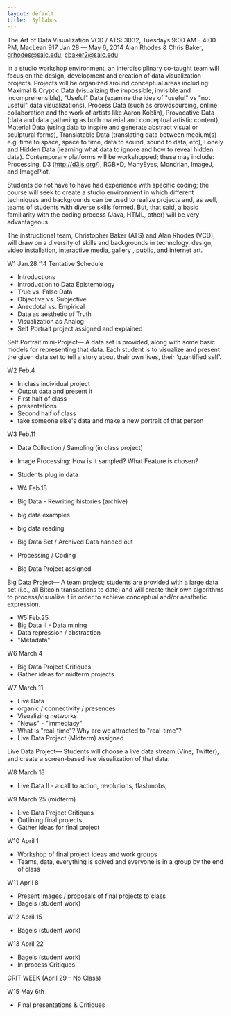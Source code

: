```yaml
---
layout: default
title:  Syllabus
---
```


The Art of Data Visualization
VCD / ATS: 3032, Tuesdays  9:00 AM - 4:00 PM, MacLean 917
Jan 28 — May 6, 2014
Alan Rhodes & Chris Baker, grhodes@saic.edu, cbaker2@saic.edu


In a studio workshop environment, an interdisciplinary co-taught team will focus on the design, development and creation of data visualization projects. Projects will be organized around conceptual areas including: Maximal & Cryptic Data (visualizing the impossible, invisible and incomprehensible), "Useful" Data (examine the idea of "useful" vs "not useful" data visualizations), Process Data (such as crowdsourcing, online collaboration and the work of artists like Aaron Koblin), Provocative Data (data and data gathering as both material and conceptual artistic content), Material Data (using data to inspire and generate abstract visual or sculptural forms), Translatable Data (translating data between medium(s) e.g. time to space, space to time, data to sound, sound to data, etc), Lonely and Hidden Data (learning what data to ignore and how to reveal hidden data). Contemporary platforms will be workshopped; these may include: Processing, D3 (http://d3js.org/), RGB+D, ManyEyes, Mondrian, ImageJ, and ImagePlot.

Students do not have to have had experience with specific coding; the course will seek to create a studio environment in which different techniques and backgrounds can be used to realize projects and, as well, teams of students with diverse skills formed.  But, that said, a basic familiarity with the coding process (Java, HTML, other) will be very advantageous.

The instructional team, Christopher Baker (ATS) and Alan Rhodes (VCD), will draw on a diversity of skills and backgrounds in technology, design, video installation, interactive media, gallery , public, and internet art. 


W1 Jan.28 ’14							Tentative Schedule
- Introductions
- Introduction to Data Epistemology 
- True vs. False Data
- Objective vs. Subjective
- Anecdotal vs. Empirical
- Data as aesthetic of Truth
- Visualization as Analog
- Self Portrait project assigned and explained

Self Portrait mini-Project—
A data set is provided, along with some basic models for representing that data.  Each student is to visualize and present the given data set to tell a story about their own lives, their ‘quantified self’.


W2 Feb.4
- In class individual project
- Output data and present it
- First half of class
- presentations
- Second half of class
- take someone else's data and make a new portrait of that person


W3 Feb.11
- Data Collection / Sampling (in class project) 
- Image Processing: How is it sampled?  What Feature is chosen?
- Students plug in data


- W4 Feb.18
- Big Data - Rewriting histories (archive)
- big data examples
- big data reading
- Big Data Set / Archived Data handed out
- Processing / Coding
- Big Data Project assigned

Big Data Project—
A team project; students are provided with a large data set (i.e., all Bitcoin transactions to date) and will create their own algorithms to process/visualize it in order to achieve conceptual and/or aesthetic expression.  


- W5 Feb.25
- Big Data II - Data mining
- Data repression / abstraction
- "Metadata"


W6 March 4
- Big Data Project Critiques
- Gather ideas for midterm projects


W7 March 11
- Live Data
- organic / connectivity / presences 
- Visualizing networks
- "News" - "immediacy"
- What is "real-time"? Why are we attracted to "real-time"? 
- Live Data Project (Midterm) assigned

Live Data Project—
Students will choose a live data stream (Vine, Twitter), and create a screen-based live visualization of that data.


W8 March 18
- Live Data II - a call to action, revolutions, flashmobs, 


W9 March 25 (midterm)
- Live Data Project Critiques
- Outlining final projects
- Gather ideas for final project


W10 April 1
- Workshop of final project ideas and work groups
- Teams, data, everything is solved and everyone is in a group 
by the end of class


W11 April 8
- Present images / proposals of final projects to class
- Bagels (student work)


W12 April 15
- Bagels (student work)


W13 April 22
- Bagels (student work)
- In process Critiques

CRIT WEEK (April 29 – No Class)


W15 May 6th
- Final presentations & Critiques


